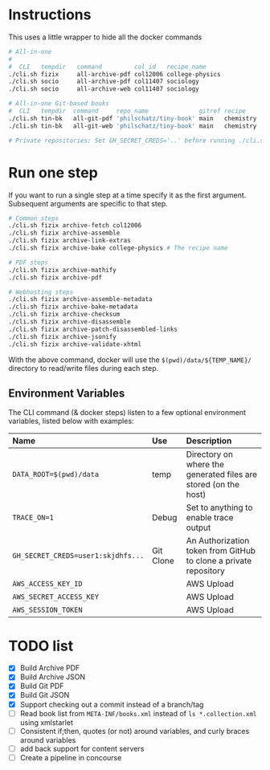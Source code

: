 # Instructions

This uses a little wrapper to hide all the docker commands

```sh
# All-in-one
#
#  CLI   tempdir   command         col_id   recipe_name 
./cli.sh fizix     all-archive-pdf col12006 college-physics
./cli.sh socio     all-archive-pdf col11407 sociology
./cli.sh socio     all-archive-web col11407 sociology

# All-in-one Git-based books
#  CLI   tempdir  command     repo_name              gitref recipe      book_slug
./cli.sh tin-bk   all-git-pdf 'philschatz/tiny-book' main   chemistry   book-slug1
./cli.sh tin-bk   all-git-web 'philschatz/tiny-book' main   chemistry   book-slug1

# Private repositories: Set GH_SECRET_CREDS='..' before running ./cli.sh
```

# Run one step

If you want to run a single step at a time specify it as the first argument. Subsequent arguments are specific to that step.


```sh
# Common steps
./cli.sh fizix archive-fetch col12006
./cli.sh fizix archive-assemble
./cli.sh fizix archive-link-extras
./cli.sh fizix archive-bake college-physics # The recipe name

# PDF steps
./cli.sh fizix archive-mathify
./cli.sh fizix archive-pdf

# Webhosting steps
./cli.sh fizix archive-assemble-metadata
./cli.sh fizix archive-bake-metadata
./cli.sh fizix archive-checksum
./cli.sh fizix archive-disassemble
./cli.sh fizix archive-patch-disassembled-links
./cli.sh fizix archive-jsonify
./cli.sh fizix archive-validate-xhtml
```

With the above command, docker will use the `$(pwd)/data/${TEMP_NAME}/` directory to read/write files during each step.

## Environment Variables

The CLI command (& docker steps) listen to a few optional environment variables, listed below with examples:

| Name | Use | Description |
| :--- | :-- | :---------- |
| `DATA_ROOT=$(pwd)/data` | temp | Directory on where the generated files are stored (on the host)
| `TRACE_ON=1` | Debug | Set to anything to enable trace output
| `GH_SECRET_CREDS=user1:skjdhfs...` | Git Clone | An Authorization token from GitHub to clone a private repository
| `AWS_ACCESS_KEY_ID` | | AWS Upload | See `aws-access` for more
| `AWS_SECRET_ACCESS_KEY` | | AWS Upload | See `aws-access` for more
| `AWS_SESSION_TOKEN` | | AWS Upload | See `aws-access` for more


# TODO list

- [x] Build Archive PDF
- [x] Build Archive JSON
- [x] Build Git PDF
- [x] Build Git JSON
- [x] Support checking out a commit instead of a branch/tag
- [ ] Read book list from `META-INF/books.xml` instead of `ls *.collection.xml` using xmlstarlet
- [ ] Consistent if;then, quotes (or not) around variables, and curly braces around variables
- [ ] add back support for content servers
- [ ] Create a pipeline in concourse
